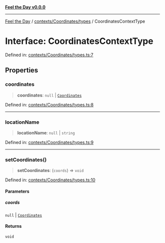 [**Feel the Day v0.0.0**](../../../../README.md)

***

[Feel the Day](../../../../README.md) / [contexts/Coordinates/types](../README.md) / CoordinatesContextType

# Interface: CoordinatesContextType

Defined in: [contexts/Coordinates/types.ts:7](https://github.com/HyeinKang/feel-the-day/blob/6b0d3fb3bda5bce2accd42bfbaa4c5a46f07891e/src/contexts/Coordinates/types.ts#L7)

## Properties

### coordinates

> **coordinates**: `null` \| [`Coordinates`](../../../../types/coordinates/interfaces/Coordinates.md)

Defined in: [contexts/Coordinates/types.ts:8](https://github.com/HyeinKang/feel-the-day/blob/6b0d3fb3bda5bce2accd42bfbaa4c5a46f07891e/src/contexts/Coordinates/types.ts#L8)

***

### locationName

> **locationName**: `null` \| `string`

Defined in: [contexts/Coordinates/types.ts:9](https://github.com/HyeinKang/feel-the-day/blob/6b0d3fb3bda5bce2accd42bfbaa4c5a46f07891e/src/contexts/Coordinates/types.ts#L9)

***

### setCoordinates()

> **setCoordinates**: (`coords`) => `void`

Defined in: [contexts/Coordinates/types.ts:10](https://github.com/HyeinKang/feel-the-day/blob/6b0d3fb3bda5bce2accd42bfbaa4c5a46f07891e/src/contexts/Coordinates/types.ts#L10)

#### Parameters

##### coords

`null` | [`Coordinates`](../../../../types/coordinates/interfaces/Coordinates.md)

#### Returns

`void`

